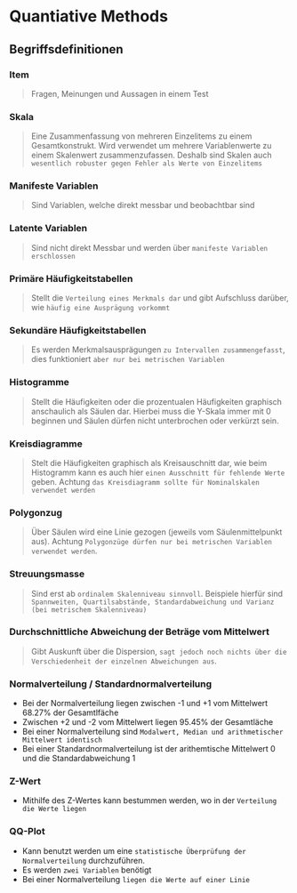 # Quantiative Methods

## Begriffsdefinitionen

### Item
> Fragen, Meinungen und Aussagen in einem Test

### Skala
> Eine Zusammenfassung von mehreren Einzelitems zu einem Gesamtkonstrukt. Wird verwendet um mehrere Variablenwerte zu einem Skalenwert zusammenzufassen. Deshalb sind Skalen auch `wesentlich robuster gegen Fehler als Werte von Einzelitems`

### Manifeste Variablen
> Sind Variablen, welche direkt messbar und beobachtbar sind

### Latente Variablen
> Sind nicht direkt Messbar und werden über `manifeste Variablen erschlossen`

### Primäre Häufigkeitstabellen
> Stellt die `Verteilung eines Merkmals dar` und gibt Aufschluss darüber, wie `häufig eine Ausprägung vorkommt`

### Sekundäre Häufigkeitstabellen
> Es werden Merkmalsausprägungen `zu Intervallen zusammengefasst`, dies funktioniert `aber nur bei metrischen Variablen`

### Histogramme
> Stellt die Häufigkeiten oder die prozentualen Häufigkeiten graphisch anschaulich als Säulen dar. Hierbei muss die Y-Skala immer mit 0 beginnen und Säulen dürfen nicht unterbrochen oder verkürzt sein.

### Kreisdiagramme
> Stelt die Häufigkeiten graphisch als Kreisauschnitt dar, wie beim Histogramm kann es auch hier `einen Ausschnitt für fehlende Werte` geben. Achtung `das Kreisdiagramm sollte für Nominalskalen verwendet werden`
### Polygonzug
> Über Säulen wird eine Linie gezogen (jeweils vom Säulenmittelpunkt aus). Achtung `Polygonzüge dürfen nur bei metrischen Variablen verwendet werden`.

### Streuungsmasse
> Sind erst ab `ordinalem Skalenniveau sinnvoll`. Beispiele hierfür sind `Spannweiten, Quartilsabstände, Standardabweichung und Varianz (bei metrischem Skalenniveau)`

### Durchschnittliche Abweichung der Beträge vom Mittelwert
> Gibt Auskunft über die Dispersion, `sagt jedoch noch nichts über die Verschiedenheit der einzelnen Abweichungen aus`.

### Normalverteilung / Standardnormalverteilung
* Bei der Normalverteilung liegen zwischen -1 und +1 vom Mittelwert 68.27% der Gesamtlfäche
* Zwischen +2 und -2 vom Mittelwert liegen 95.45% der Gesamtläche
* Bei einer Normalverteilung sind `Modalwert, Median und arithmetischer Mittelwert identisch`
* Bei einer Standardnormalverteilung ist der arithemtische Mittelwert 0 und die Standardabweichung 1 

### Z-Wert
* Mithilfe des Z-Wertes kann bestummen werden, wo in der `Verteilung die Werte liegen`

### QQ-Plot
* Kann benutzt werden um eine `statistische Überprüfung der Normalverteilung` durchzuführen.
* Es werden `zwei Variablen` benötigt
* Bei einer Normalverteilung `liegen die Werte auf einer Linie`

